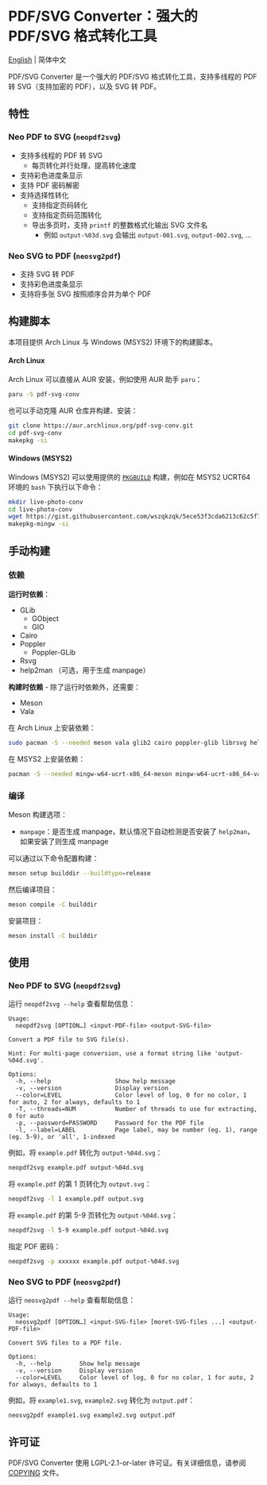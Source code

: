 # PDF/SVG Converter：强大的 PDF/SVG 格式转化工具
[English](README.md) | 简体中文

PDF/SVG Converter 是一个强大的 PDF/SVG 格式转化工具，支持多线程的 PDF 转 SVG（支持加密的 PDF），以及 SVG 转 PDF。

## 特性

### Neo PDF to SVG (`neopdf2svg`)

* 支持多线程的 PDF 转 SVG
  * 每页转化并行处理，提高转化速度
* 支持彩色进度条显示
* 支持 PDF 密码解密
* 支持选择性转化
  * 支持指定页码转化
  * 支持指定页码范围转化
  * 导出多页时，支持 `printf` 的整数格式化输出 SVG 文件名
    * 例如 `output-%03d.svg` 会输出 `output-001.svg`, `output-002.svg`, ...

### Neo SVG to PDF (`neosvg2pdf`)

* 支持 SVG 转 PDF
* 支持彩色进度条显示
* 支持将多张 SVG 按照顺序合并为单个 PDF

## 构建脚本

本项目提供 Arch Linux 与 Windows (MSYS2) 环境下的构建脚本。

#### Arch Linux

Arch Linux 可以直接从 AUR 安装，例如使用 AUR 助手 `paru`：

```bash
paru -S pdf-svg-conv
```

也可以手动克隆 AUR 仓库并构建、安装：

```bash
git clone https://aur.archlinux.org/pdf-svg-conv.git
cd pdf-svg-conv
makepkg -si
```

#### Windows (MSYS2)

Windows (MSYS2) 可以使用提供的 [`PKGBUILD`](https://gist.github.com/wszqkzqk/5ece53f3cda6213c62c5f77a9da26af4) 构建，例如在 MSYS2 UCRT64 环境的 `bash` 下执行以下命令：

```bash
mkdir live-photo-conv
cd live-photo-conv
wget https://gist.githubusercontent.com/wszqkzqk/5ece53f3cda6213c62c5f77a9da26af4/raw/PKGBUILD
makepkg-mingw -si
```

## 手动构建

### 依赖

**运行时依赖**：

* GLib
  * GObject
  * GIO
* Cairo
* Poppler
  * Poppler-GLib
* Rsvg
* help2man （可选，用于生成 manpage）

**构建时依赖** - 除了运行时依赖外，还需要：

* Meson
* Vala

在 Arch Linux 上安装依赖：

```bash
sudo pacman -S --needed meson vala glib2 cairo poppler-glib librsvg help2man
```

在 MSYS2 上安装依赖：

```bash
pacman -S --needed mingw-w64-ucrt-x86_64-meson mingw-w64-ucrt-x86_64-vala mingw-w64-ucrt-x86_64-glib2 mingw-w64-ucrt-x86_64-cairo mingw-w64-ucrt-x86_64-poppler-glib mingw-w64-ucrt-x86_64-librsvg help2man
```

### 编译

Meson 构建选项：

* `manpage`：是否生成 manpage，默认情况下自动检测是否安装了 `help2man`，如果安装了则生成 manpage

可以通过以下命令配置构建：

```bash
meson setup builddir --buildtype=release
```

然后编译项目：

```bash
meson compile -C builddir
```

安装项目：

```bash
meson install -C builddir
```

## 使用

### Neo PDF to SVG (`neopdf2svg`)

运行 `neopdf2svg --help` 查看帮助信息：

```log
Usage:
  neopdf2svg [OPTION…] <input-PDF-file> <output-SVG-file>

Convert a PDF file to SVG file(s).

Hint: For multi-page conversion, use a format string like 'output-%04d.svg'.

Options:
  -h, --help                  Show help message
  -v, --version               Display version
  --color=LEVEL               Color level of log, 0 for no color, 1 for auto, 2 for always, defaults to 1
  -T, --threads=NUM           Number of threads to use for extracting, 0 for auto
  -p, --password=PASSWORD     Password for the PDF file
  -l, --label=LABEL           Page label, may be number (eg. 1), range (eg. 5-9), or 'all', 1-indexed
```

例如，将 `example.pdf` 转化为 `output-%04d.svg`：

```bash
neopdf2svg example.pdf output-%04d.svg
```

将 `example.pdf` 的第 1 页转化为 `output.svg`：

```bash
neopdf2svg -l 1 example.pdf output.svg
```

将 `example.pdf` 的第 5-9 页转化为 `output-%04d.svg`：

```bash
neopdf2svg -l 5-9 example.pdf output-%04d.svg
```

指定 PDF 密码：

```bash
neopdf2svg -p xxxxxx example.pdf output-%04d.svg
```

### Neo SVG to PDF (`neosvg2pdf`)

运行 `neosvg2pdf --help` 查看帮助信息：

```log
Usage:
  neosvg2pdf [OPTION…] <input-SVG-file> [moret-SVG-files ...] <output-PDF-file>

Convert SVG files to a PDF file.

Options:
  -h, --help        Show help message
  -v, --version     Display version
  --color=LEVEL     Color level of log, 0 for no color, 1 for auto, 2 for always, defaults to 1
```

例如，将 `example1.svg`, `example2.svg` 转化为 `output.pdf`：

```bash
neosvg2pdf example1.svg example2.svg output.pdf
```

## 许可证

PDF/SVG Converter 使用 LGPL-2.1-or-later 许可证。有关详细信息，请参阅 [COPYING](COPYING) 文件。
